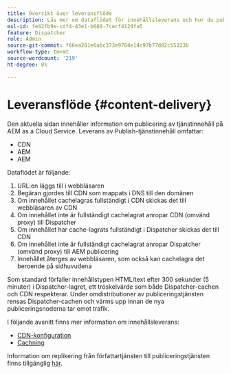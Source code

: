 ```yaml
---
title: Översikt över leveransflöde
description: Läs mer om dataflödet för innehållsleverans och hur du publicerar ditt innehåll
exl-id: fe42fb9e-cdf4-43e1-b688-7cecf4124fa5
feature: Dispatcher
role: Admin
source-git-commit: f66ea281e6abc373e9704e14c97b77d82c55323b
workflow-type: tm+mt
source-wordcount: '219'
ht-degree: 0%

---
```


# Leveransflöde {#content-delivery}

Den aktuella sidan innehåller information om publicering av tjänstinnehåll på AEM as a Cloud Service. Leverans av Publish-tjänstinnehåll omfattar:

* CDN
* AEM
* AEM

Dataflödet är följande:

1. URL:en läggs till i webbläsaren
1. Begäran gjordes till CDN som mappats i DNS till den domänen
1. Om innehållet cachelagras fullständigt i CDN skickas det till webbläsaren av CDN
1. Om innehållet inte är fullständigt cachelagrat anropar CDN (omvänd proxy) till Dispatcher
1. Om innehållet har cache-lagrats fullständigt i Dispatcher skickas det till CDN
1. Om innehållet inte är fullständigt cachelagrat anropar Dispatcher (omvänd proxy) till AEM publicering
1. Innehållet återges av webbläsaren, som också kan cachelagra det beroende på sidhuvudena

Som standard förfaller innehållstypen HTML/text efter 300 sekunder (5 minuter) i Dispatcher-lagret, ett tröskelvärde som både Dispatcher-cachen och CDN respekterar. Under omdistributioner av publiceringstjänsten rensas Dispatcher-cachen och värms upp innan de nya publiceringsnoderna tar emot trafik.

I följande avsnitt finns mer information om innehållsleverans:
* [CDN-konfiguration](/help/implementing/dispatcher/cdn.md)
* [Cachning](/help/implementing/dispatcher/caching.md)


Information om replikering från författartjänsten till publiceringstjänsten finns tillgänglig [här](/help/operations/replication.md).
